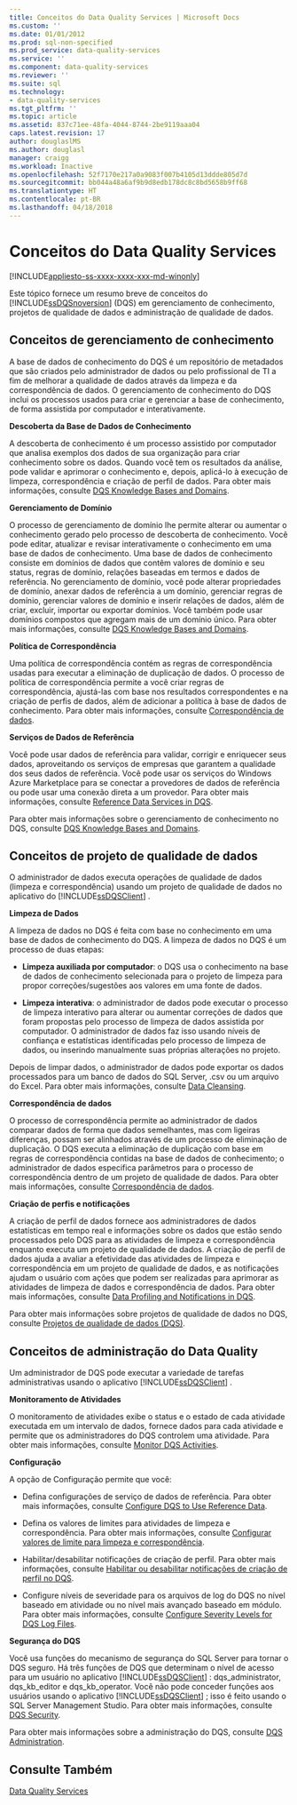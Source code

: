 ```yaml
---
title: Conceitos do Data Quality Services | Microsoft Docs
ms.custom: ''
ms.date: 01/01/2012
ms.prod: sql-non-specified
ms.prod_service: data-quality-services
ms.service: ''
ms.component: data-quality-services
ms.reviewer: ''
ms.suite: sql
ms.technology:
- data-quality-services
ms.tgt_pltfrm: ''
ms.topic: article
ms.assetid: 837c71ee-48fa-4044-8744-2be9119aaa04
caps.latest.revision: 17
author: douglaslMS
ms.author: douglasl
manager: craigg
ms.workload: Inactive
ms.openlocfilehash: 52f7170e217a0a9083f007b4105d13ddde805d7d
ms.sourcegitcommit: bb044a48a6af9b9d8edb178dc8c8bd5658b9ff68
ms.translationtype: HT
ms.contentlocale: pt-BR
ms.lasthandoff: 04/18/2018
---
```

# <a name="data-quality-services-concepts"></a>Conceitos do Data Quality Services

[!INCLUDE[appliesto-ss-xxxx-xxxx-xxx-md-winonly](../includes/appliesto-ss-xxxx-xxxx-xxx-md-winonly.md)]

  Este tópico fornece um resumo breve de conceitos do [!INCLUDE[ssDQSnoversion](../includes/ssdqsnoversion-md.md)] (DQS) em gerenciamento de conhecimento, projetos de qualidade de dados e administração de qualidade de dados.  
  
##  <a name="Knowledge"></a> Conceitos de gerenciamento de conhecimento  
 A base de dados de conhecimento do DQS é um repositório de metadados que são criados pelo administrador de dados ou pelo profissional de TI a fim de melhorar a qualidade de dados através da limpeza e da correspondência de dados. O gerenciamento de conhecimento do DQS inclui os processos usados para criar e gerenciar a base de conhecimento, de forma assistida por computador e interativamente.  
  
 **Descoberta da Base de Dados de Conhecimento**  
  
 A descoberta de conhecimento é um processo assistido por computador que analisa exemplos dos dados de sua organização para criar conhecimento sobre os dados. Quando você tem os resultados da análise, pode validar e aprimorar o conhecimento e, depois, aplicá-lo à execução de limpeza, correspondência e criação de perfil de dados. Para obter mais informações, consulte [DQS Knowledge Bases and Domains](../data-quality-services/dqs-knowledge-bases-and-domains.md).  
  
 **Gerenciamento de Domínio**  
  
 O processo de gerenciamento de domínio lhe permite alterar ou aumentar o conhecimento gerado pelo processo de descoberta de conhecimento. Você pode editar, atualizar e revisar interativamente o conhecimento em uma base de dados de conhecimento. Uma base de dados de conhecimento consiste em domínios de dados que contêm valores de domínio e seu status, regras de domínio, relações baseadas em termos e dados de referência. No gerenciamento de domínio, você pode alterar propriedades de domínio, anexar dados de referência a um domínio, gerenciar regras de domínio, gerenciar valores de domínio e inserir relações de dados, além de criar, excluir, importar ou exportar domínios. Você também pode usar domínios compostos que agregam mais de um domínio único. Para obter mais informações, consulte [DQS Knowledge Bases and Domains](../data-quality-services/dqs-knowledge-bases-and-domains.md).  
  
 **Política de Correspondência**  
  
 Uma política de correspondência contém as regras de correspondência usadas para executar a eliminação de duplicação de dados. O processo de política de correspondência permite a você criar regras de correspondência, ajustá-las com base nos resultados correspondentes e na criação de perfis de dados, além de adicionar a política à base de dados de conhecimento. Para obter mais informações, consulte [Correspondência de dados](../data-quality-services/data-matching.md).  
  
 **Serviços de Dados de Referência**  
  
 Você pode usar dados de referência para validar, corrigir e enriquecer seus dados, aproveitando os serviços de empresas que garantem a qualidade dos seus dados de referência. Você pode usar os serviços do Windows Azure Marketplace para se conectar a provedores de dados de referência ou pode usar uma conexão direta a um provedor. Para obter mais informações, consulte [Reference Data Services in DQS](../data-quality-services/reference-data-services-in-dqs.md).  
  
 Para obter mais informações sobre o gerenciamento de conhecimento no DQS, consulte [DQS Knowledge Bases and Domains](../data-quality-services/dqs-knowledge-bases-and-domains.md).  
  
##  <a name="Projects"></a> Conceitos de projeto de qualidade de dados  
 O administrador de dados executa operações de qualidade de dados (limpeza e correspondência) usando um projeto de qualidade de dados no aplicativo do [!INCLUDE[ssDQSClient](../includes/ssdqsclient-md.md)] .  
  
 **Limpeza de Dados**  
  
 A limpeza de dados no DQS é feita com base no conhecimento em uma base de dados de conhecimento do DQS. A limpeza de dados no DQS é um processo de duas etapas:  
  
-   **Limpeza auxiliada por computador**: o DQS usa o conhecimento na base de dados de conhecimento selecionada para o projeto de limpeza para propor correções/sugestões aos valores em uma fonte de dados.  
  
-   **Limpeza interativa**: o administrador de dados pode executar o processo de limpeza interativo para alterar ou aumentar correções de dados que foram propostas pelo processo de limpeza de dados assistida por computador. O administrador de dados faz isso usando níveis de confiança e estatísticas identificadas pelo processo de limpeza de dados, ou inserindo manualmente suas próprias alterações no projeto.  
  
 Depois de limpar dados, o administrador de dados pode exportar os dados processados para um banco de dados do SQL Server, .csv ou um arquivo do Excel. Para obter mais informações, consulte [Data Cleansing](../data-quality-services/data-cleansing.md).  
  
 **Correspondência de dados**  
  
 O processo de correspondência permite ao administrador de dados comparar dados de forma que dados semelhantes, mas com ligeiras diferenças, possam ser alinhados através de um processo de eliminação de duplicação. O DQS executa a eliminação de duplicação com base em regras de correspondência contidas na base de dados de conhecimento; o administrador de dados especifica parâmetros para o processo de correspondência dentro de um projeto de qualidade de dados. Para obter mais informações, consulte [Correspondência de dados](../data-quality-services/data-matching.md).  
  
 **Criação de perfis e notificações**  
  
 A criação de perfil de dados fornece aos administradores de dados estatísticas em tempo real e informações sobre os dados que estão sendo processados pelo DQS para as atividades de limpeza e correspondência enquanto executa um projeto de qualidade de dados. A criação de perfil de dados ajuda a avaliar a efetividade das atividades de limpeza e correspondência em um projeto de qualidade de dados, e as notificações ajudam o usuário com ações que podem ser realizadas para aprimorar as atividades de limpeza de dados e correspondência de dados. Para obter mais informações, consulte [Data Profiling and Notifications in DQS](../data-quality-services/data-profiling-and-notifications-in-dqs.md).  
  
 Para obter mais informações sobre projetos de qualidade de dados no DQS, consulte [Projetos de qualidade de dados &#40;DQS&#41;](../data-quality-services/data-quality-projects-dqs.md).  
  
##  <a name="Admin"></a> Conceitos de administração do Data Quality  
 Um administrador de DQS pode executar a variedade de tarefas administrativas usando o aplicativo [!INCLUDE[ssDQSClient](../includes/ssdqsclient-md.md)] .  
  
 **Monitoramento de Atividades**  
  
 O monitoramento de atividades exibe o status e o estado de cada atividade executada em um intervalo de dados, fornece dados para cada atividade e permite que os administradores do DQS controlem uma atividade. Para obter mais informações, consulte [Monitor DQS Activities](../data-quality-services/monitor-dqs-activities.md).  
  
 **Configuração**  
  
 A opção de Configuração permite que você:  
  
-   Defina configurações de serviço de dados de referência. Para obter mais informações, consulte [Configure DQS to Use Reference Data](../data-quality-services/configure-dqs-to-use-reference-data.md).  
  
-   Defina os valores de limites para atividades de limpeza e correspondência. Para obter mais informações, consulte [Configurar valores de limite para limpeza e correspondência](../data-quality-services/configure-threshold-values-for-cleansing-and-matching.md).  
  
-   Habilitar/desabilitar notificações de criação de perfil. Para obter mais informações, consulte [Habilitar ou desabilitar notificações de criação de perfil no DQS](../data-quality-services/enable-or-disable-profiling-notifications-in-dqs.md).  
  
-   Configure níveis de severidade para os arquivos de log do DQS no nível baseado em atividade ou no nível mais avançado baseado em módulo. Para obter mais informações, consulte [Configure Severity Levels for DQS Log Files](../data-quality-services/configure-severity-levels-for-dqs-log-files.md).  
  
 **Segurança do DQS**  
  
 Você usa funções do mecanismo de segurança do SQL Server para tornar o DQS seguro. Há três funções de DQS que determinam o nível de acesso para um usuário no aplicativo [!INCLUDE[ssDQSClient](../includes/ssdqsclient-md.md)] : dqs_administrator, dqs_kb_editor e dqs_kb_operator. Você não pode conceder funções aos usuários usando o aplicativo [!INCLUDE[ssDQSClient](../includes/ssdqsclient-md.md)] ; isso é feito usando o SQL Server Management Studio. Para obter mais informações, consulte [DQS Security](../data-quality-services/dqs-security.md).  
  
 Para obter mais informações sobre a administração do DQS, consulte [DQS Administration](../data-quality-services/dqs-administration.md).  
  
## <a name="see-also"></a>Consulte Também  
 [Data Quality Services](../data-quality-services/data-quality-services.md)  
  
  
